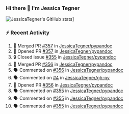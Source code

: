 ### Hi there 👋 I'm Jessica Tegner

![JessicaTegner's GitHub stats](https://github-readme-stats.vercel.app/api?username=jessicategner)]


### :zap: Recent Activity

<!--START_SECTION:activity-->
1. 🎉 Merged PR [#357](https://github.com/JessicaTegner/pypandoc/pull/357) in [JessicaTegner/pypandoc](https://github.com/JessicaTegner/pypandoc)
2. 💪 Opened PR [#357](https://github.com/JessicaTegner/pypandoc/pull/357) in [JessicaTegner/pypandoc](https://github.com/JessicaTegner/pypandoc)
3. 🔒 Closed issue [#355](https://github.com/JessicaTegner/pypandoc/issues/355) in [JessicaTegner/pypandoc](https://github.com/JessicaTegner/pypandoc)
4. 🎉 Merged PR [#356](https://github.com/JessicaTegner/pypandoc/pull/356) in [JessicaTegner/pypandoc](https://github.com/JessicaTegner/pypandoc)
5. 🗣 Commented on [#356](https://github.com/JessicaTegner/pypandoc/pull/356#issuecomment-1944981185) in [JessicaTegner/pypandoc](https://github.com/JessicaTegner/pypandoc)
6. 🗣 Commented on [#4](https://github.com/JessicaTegner/gh-py/issues/4#issuecomment-1944155741) in [JessicaTegner/gh-py](https://github.com/JessicaTegner/gh-py)
7. 💪 Opened PR [#356](https://github.com/JessicaTegner/pypandoc/pull/356) in [JessicaTegner/pypandoc](https://github.com/JessicaTegner/pypandoc)
8. 🗣 Commented on [#355](https://github.com/JessicaTegner/pypandoc/issues/355#issuecomment-1943913365) in [JessicaTegner/pypandoc](https://github.com/JessicaTegner/pypandoc)
9. 🗣 Commented on [#355](https://github.com/JessicaTegner/pypandoc/issues/355#issuecomment-1940763105) in [JessicaTegner/pypandoc](https://github.com/JessicaTegner/pypandoc)
10. 🗣 Commented on [#355](https://github.com/JessicaTegner/pypandoc/issues/355#issuecomment-1937183852) in [JessicaTegner/pypandoc](https://github.com/JessicaTegner/pypandoc)
<!--END_SECTION:activity-->
